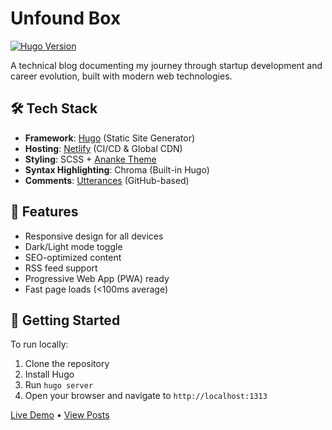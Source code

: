 # Unfound Box

[![Hugo Version](https://img.shields.io/badge/Hugo-0.121.2-ff4088?logo=hugo)](https://gohugo.io)

A technical blog documenting my journey through startup development and career evolution, built with modern web technologies.

## 🛠 Tech Stack
- **Framework**: [Hugo](https://gohugo.io) (Static Site Generator)
- **Hosting**: [Netlify](https://netlify.com) (CI/CD & Global CDN)
- **Styling**: SCSS + [Ananke Theme](https://github.com/theNewDynamic/gohugo-theme-ananke)
- **Syntax Highlighting**: Chroma (Built-in Hugo)
- **Comments**: [Utterances](https://utteranc.es/) (GitHub-based)

## 🌟 Features
- Responsive design for all devices
- Dark/Light mode toggle
- SEO-optimized content
- RSS feed support
- Progressive Web App (PWA) ready
- Fast page loads (<100ms average)

## 🚀 Getting Started
To run locally:
1. Clone the repository
2. Install Hugo
3. Run `hugo server`
4. Open your browser and navigate to `http://localhost:1313`

[Live Demo](https://unfoundbox.com) • [View Posts](/posts)

